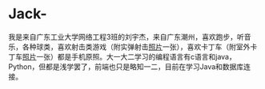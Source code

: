 # Jack-

我是来自广东工业大学网络工程3班的刘宇杰，来自广东潮州，喜欢跑步，听音乐，各种球类，喜欢射击类游戏（附实弹射击[照片](https://i.bmp.ovh/imgs/2021/09/939b631f95fed206.jpg)一张），喜欢卡丁车（附室外卡丁车[照片](https://i.bmp.ovh/imgs/2021/09/c1252c532979edce.jpg)一张）都是手机原照。大一大二学习的编程语言有c语言和java，Python，但都是浅学罢了，前端也只是略知一二，目前在学习Java和数据库连接。
